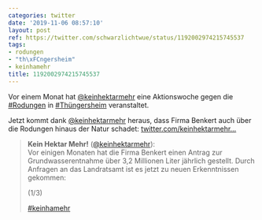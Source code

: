 ```yaml
---
categories: twitter
date: '2019-11-06 08:57:10'
layout: post
ref: https://twitter.com/schwarzlichtwue/status/1192002974215745537
tags:
- rodungen
- "th\xFCngersheim"
- keinhamehr
title: 1192002974215745537
---
```

Vor einem Monat hat [@keinhektarmehr](https://twitter.com/keinhektarmehr) eine Aktionswoche gegen die [#Rodungen](/t/rodungen) in [#Thüngersheim](/t/thüngersheim) veranstaltet.



Jetzt kommt dank [@keinhektarmehr](https://twitter.com/keinhektarmehr) heraus, dass Firma Benkert auch über die Rodungen hinaus der Natur schadet: [twitter.com/keinhektarmehr…](https://twitter.com/keinhektarmehr/status/1191833882770972672)
> <b>Kein Hektar Mehr!</b> ([@keinhektarmehr](https://twitter.com/keinhektarmehr)):  
>Vor einigen Monaten hat die Firma Benkert einen Antrag zur Grundwasserentnahme über 3,2 Millionen Liter jährlich gestellt. Durch Anfragen an das Landratsamt ist es jetzt zu neuen Erkenntnissen gekommen:  
>  
>(1/3)  
>  
>  
>  
>[#keinhamehr](/t/keinhamehr)   

